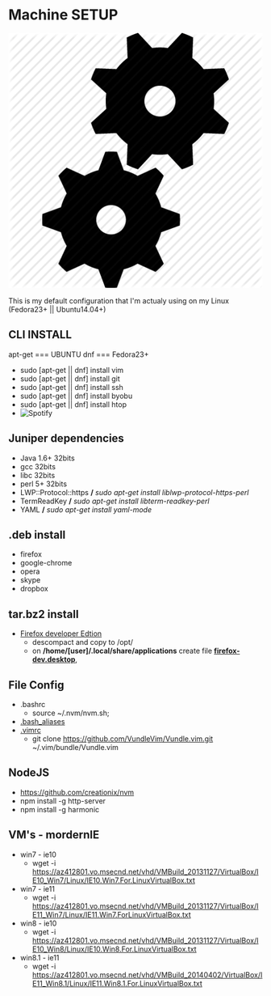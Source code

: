 # Machine SETUP

![Massacote Setup](./doc/img/setup.png)

This is my default configuration that I'm actualy using on my Linux (Fedora23+ || Ubuntu14.04+)


## CLI INSTALL
apt-get === UBUNTU
dnf     === Fedora23+

* sudo [apt-get || dnf] install vim
* sudo [apt-get || dnf] install git
* sudo [apt-get || dnf] install ssh
* sudo [apt-get || dnf] install byobu
* sudo [apt-get || dnf] install htop
* ![Spotify](https://www.spotify.com/br/download/linux/)


## Juniper dependencies
* Java 1.6+ 32bits
* gcc 32bits
* libc 32bits
* perl 5+ 32bits
* LWP::Protocol::https __/__ _sudo apt-get install liblwp-protocol-https-perl_
* TermReadKey __/__ _sudo apt-get install libterm-readkey-perl_
* YAML __/__ _sudo apt-get install yaml-mode_

## .deb install
* firefox
* google-chrome
* opera
* skype
* dropbox


## tar.bz2 install
* [Firefox developer Edtion](https://www.mozilla.org/pt-BR/firefox/developer/)
  * descompact and copy to /opt/
  * on __/home/[user]/.local/share/applications__ create file [__firefox-dev.desktop__](./firefox-dev.desktop), 

## File Config
* .bashrc
    * source ~/.nvm/nvm.sh;
* [.bash_aliases](./file-config/.bash_aliases) 
* [.vimrc](./file-config/.vimrc)
    * git clone https://github.com/VundleVim/Vundle.vim.git ~/.vim/bundle/Vundle.vim


## NodeJS
* https://github.com/creationix/nvm
* npm install -g http-server
* npm install -g harmonic
 

## VM's - mordernIE
* win7 - ie10
    * wget -i https://az412801.vo.msecnd.net/vhd/VMBuild_20131127/VirtualBox/IE10_Win7/Linux/IE10.Win7.For.LinuxVirtualBox.txt
* win7 - ie11
    * wget -i https://az412801.vo.msecnd.net/vhd/VMBuild_20131127/VirtualBox/IE11_Win7/Linux/IE11.Win7.ForLinuxVirtualBox.txt
* win8 - ie10
    * wget -i https://az412801.vo.msecnd.net/vhd/VMBuild_20131127/VirtualBox/IE10_Win8/Linux/IE10.Win8.For.LinuxVirtualBox.txt
* win8.1 - ie11
    * wget -i https://az412801.vo.msecnd.net/vhd/VMBuild_20140402/VirtualBox/IE11_Win8.1/Linux/IE11.Win8.1.For.LinuxVirtualBox.txt

